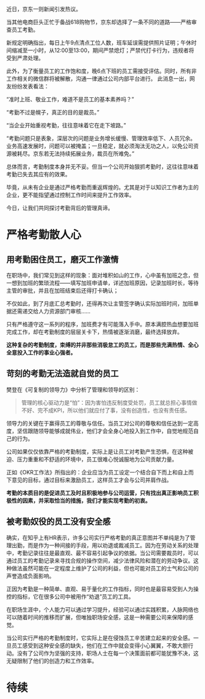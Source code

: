 近日，京东一则新闻引发热议。

当其他电商巨头正忙于备战618购物节，京东却选择了一条不同的道路——严格审查员工考勤。

新规定明确指出，每日上午9点清点工位人数，班车延误需提供照片证明；午休时间缩减至一小时，从12:00至13:00，期间严禁熄灯；严禁代打卡行为，违规者将受到严肃处理。

此外，为了衡量员工的工作饱和度，晚6点下班的员工需接受评估。同时，所有非工作相关的微信群将被解散，沟通一律通过公司内部平台进行。
此消息一出，网友纷纷发表看法：

“准时上班、敬业工作，难道不是员工的基本素养吗？”

“考勤不过是幌子，真正的目的是裁员。”

“当企业开始重视考勤，往往意味着它在走下坡路。”

“考勤问题只是表象，深层次的问题是业务增长缓慢、管理效率低下、人员冗余。业务高速发展时，问题可以被掩盖；一旦稳定，就必须淘汰无功之人，以免公司资源被耗尽。京东若无法持续拓展业务，裁员在所难免。”

总体而言，考勤制度本身并无不妥。但当一个公司开始狠抓考勤时，这往往意味着考勤已失去其应有的效果。

毕竟，从未有企业是通过严格考勤而重返辉煌的。尤其是对于以知识工作者为主的企业，更不能指望通过控制工作时间来提升工作效率。

今日，让我们共同探讨考勤背后的管理真谛。

# 严格考勤散人心
## 用考勤困住员工，磨灭工作激情
在职场中，我们常见到这样的现象：面对堆积如山的工作，心中虽有加班之念，但一想到加班的繁琐流程——填写加班申请单，详述加班原因，记录加班时长，等待主管的审批，并且在加班结束后还得打卡确认；

不仅如此，到了月底汇总考勤时，还得再次让主管签字确认实际加班时间，加班单据还需递交给人力资源部门审核……

只有严格遵守这一系列的程序，加班费才有可能落入手中。原本满腔热血想要加班完成工作，却在考勤制度的层层关卡下，热情被逐渐消磨，最终选择放弃。

**这种复杂的考勤制度，束缚的并非那些消极怠工的员工，而是那些充满热情、全心全意投入工作的事业心强者。**

## 苛刻的考勤无法造就自觉的员工

樊登在《可复制的领导力》中分析了管理和领导的区别：
> 管理的核心驱动力是“怕”：因为害怕违反制度受处罚，员工就总担心事情做不好、完不成KPI，所以他们就应付了事，没有创造性，也没有责任感。

领导力的关键在于赢得员工的尊敬与信任。当员工对公司的尊敬和信任达到一定高度，坚信跟随领导能够成就伟业，他们才会全身心地投入到工作中，自觉地规范自己的行为。

公司如果仅仅依靠严格的考勤制度，实际上是让员工对考勤产生恐惧，在这种被迫、压力重重和不舒适的环境中，员工很难心悦诚服地为公司贡献力量。

正如《OKR工作法》所指出的：企业应当为员工设定一个结合自下而上和自上而下意见的目标，通过目标来激励员工，这样员工才会与公司并肩作战。

**考勤的本质目的是促进员工及时且积极地参与公司运营，只有找出真正影响员工积极性的因素，并采取恰当的措施，我们才能实现考勤的初衷。**

## 被考勤奴役的员工没有安全感

确实，在知乎上有HR表示，许多公司实行严格考勤的真正意图并不单纯是为了管理出勤，而是作为一种间接的手段，用以劝退或裁减员工。因为在劳动关系的处理中，考勤记录往往是最直观、最不容易引起争议的依据。当公司需要裁员时，可以通过员工的考勤记录来寻找合规的操作空间，减少法律风险和潜在的劳动争议。这种做法虽然可能在一定程度上维护了公司的利益，但也可能对员工的士气和公司的声誉造成负面影响。

正因为考勤是一种简单、直观、易于量化的工作指标，同时也是最容易受到人为操控的指标，它在很多公司中被用作“劝退”员工的工具。

在职场生涯中，个人能力可以通过学习提升，经验可以通过实践积累，人脉网络也可以随着时间的推移而扩展，但唯独职场安全感，这是一种需要公司来保障的感觉。

当公司实行严格的考勤制度时，它实际上是在侵蚀员工辛苦建立起来的安全感。一旦员工感受到这种安全感的缺失，他们在工作中就会变得小心翼翼，不敢大胆行动。没有了公司作为坚强的支持，职场人士在每一个决策面前都可能犹豫不决，这无疑限制了他们的创造力和工作效率。

#  待续